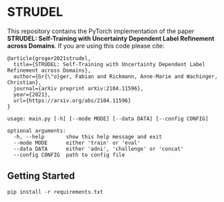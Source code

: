 # STRUDEL
This repository contains the PyTorch implementation of the paper **STRUDEL: Self-Training with Uncertainty Dependent Label Refinement across Domains**. 
If you are using this code please cite:

```
@article{groger2021strudel,
  title={STRUDEL: Self-Training with Uncertainty Dependent Label Refinement across Domains},
  author={Gr{\"o}ger, Fabian and Rickmann, Anne-Marie and Wachinger, Christian},
  journal={arXiv preprint arXiv:2104.11596},
  year={2021},
  url={https://arxiv.org/abs/2104.11596}
}
```

```
usage: main.py [-h] [--mode MODE] [--data DATA] [--config CONFIG]

optional arguments:
  -h, --help       show this help message and exit
  --mode MODE      either 'train' or 'eval'
  --data DATA      either 'adni', 'challenge' or 'concat'
  --config CONFIG  path to config file
```

## Getting Started
```
pip install -r requirements.txt
```
